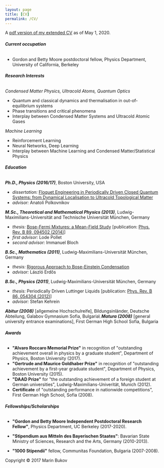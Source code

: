 ```yaml
---
layout: page
title: [CV]
permalink: /CV/
---
```


A [pdf version of my extended CV]({{site.baseurl}}../files/cv_bukov.pdf) as of May 1, 2020. 


###### __Current occupation__

* Gordon and Betty Moore postdoctoral fellow, Physics Department, University of California, Berkeley

###### __Research Interests__

*Condensed Matter Physics, Ultracold Atoms, Quantum Optics*
* Quantum and classical dynamics and thermalisation in out-of-equilibrium systems 
* Phase transitions and critical phenomena
* Interplay between Condensed Matter Systems and Ultracold Atomic Gases

*Machine Learning*
* Reinforcement Learning
* Neural Networks, Deep Learning
* Interplay between Machine Learning and Condensed Matter/Statistical Physics

###### __Education__

__*Ph.D., Physics (2016/17)*__, Boston University, USA
* *dissertation:* [Floquet Engineering in Periodically Driven Closed Quantum Systems: from Dynamical Localisation to Ultracold Topological Matter]({{site.baseurl}}../files/Floquet_thesis.pdf)
* *advisor:* Anatoli Polkovnikov

__*M.Sc., Theoretical and Mathematical Physics (2013)*__, Ludwig-Maximilians-Universität and Technische Universität München, Germany
* *thesis:* [Bose-Fermi Mixtures: a Mean-Field Study](https://epub.ub.uni-muenchen.de/29268/) [publication: [Phys. Rev. B 89, 094502 (2014)](https://arxiv.org/abs/1311.7148)]
* *first advisor:* Lode Pollet
* *second advisor:* Immanuel Bloch

__*B.Sc., Mathematics (2011)*__, Ludwig-Maximilians-Universität München, Germany
* *thesis:* [Rigorous Approach to Bose-Einstein Condensation](http://www.mathematik.uni-muenchen.de/~lerdos/Stud/bukov.pdf)
* *advisor:* László Erdős

__*B.Sc., Physics (2011)*__, Ludwig-Maximilians-Universität München, Germany
* *thesis:* Periodically Driven Luttinger Liquids [publication: [Phys. Rev. B 86, 054304 (2012)](https://arxiv.org/abs/1206.2504)]
* *advisor:* Stefan Kehrein

__*Abitur (2008)*__ [allgemeine Hochschulreife], Bildungsinländer, Deutsche Abteilung, Galabov Gymnasium Sofia, Bulgaria\\
__*Matura (2008)*__ [general university entrance examinations], First German High School Sofia, Bulgaria


###### __Awards__

* __"Alvaro Roccaro Memorial Prize"__ in recognition of "outstanding achievement overall in physics by a graduate student", Department of Physics,
Boston University (2017).
* __"Gertrude and Maurice Goldhaber Prize"__ in recognition of "outstanding achievement by a first-year graduate student", Department of Physics,
Boston University (2015).
* __"DAAD Prize"__ for "the outstanding achievement of a foreign student at German universities", Ludwig-Maximilians-Univerität, Munich (2012).
* __Certificate__ of "outstanding performance in nationwide competitions", First German High School, Sofia (2008). 

###### __Fellowships/Scholarships__

* __"Gordon and Betty Moore Independent Postdoctoral Research Fellow"__, Physics Department, UC Berkeley (2017-2020). 

* __"Stipendium aus Mitteln des Bayerischen Staates"__: Bavarian State Ministry of Sciences, Research and the Arts, Germany (2010-2013).

* __"1000 Stipendii"__ fellow, Communitas Foundation, Bulgaria (2007-2008).


Copyright © 2017 Marin Bukov
